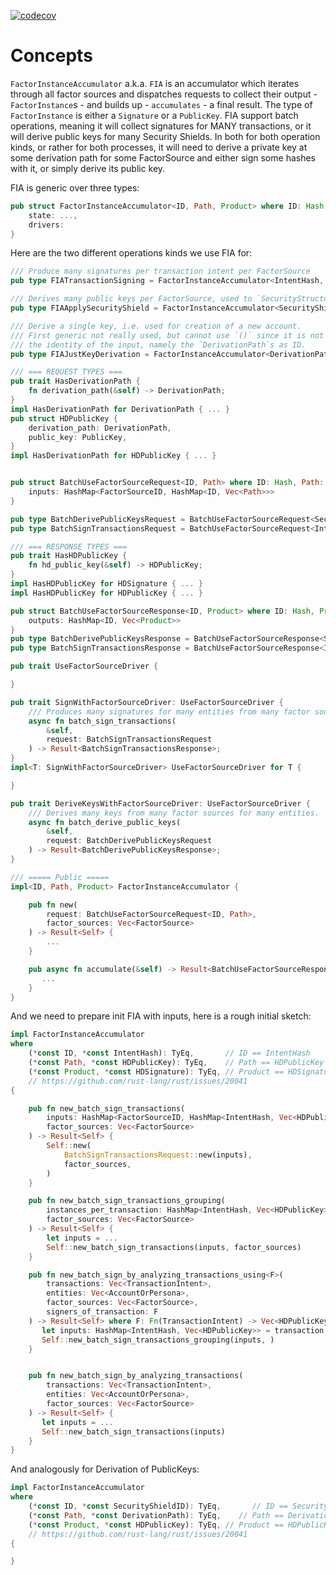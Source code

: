 [![codecov](https://codecov.io/github/Sajjon/one-does-not-simply-sign/branch/main/graph/badge.svg?token=PTFupnAjyZ)](https://codecov.io/github/Sajjon/one-does-not-simply-sign)

# Concepts

`FactorInstanceAccumulator` a.k.a. `FIA` is an accumulator which iterates through
all factor sources and dispatches requests to collect their output - `FactorInstance`s -
and builds up - `accumulates` - a final result. The type of `FactorInstance` is
either a `Signature` or a `PublicKey`. FIA support batch operations, meaning it will
collect signatures for MANY transactions, or it will derive public keys for many
Security Shields. In both for both operation kinds, or rather for both processes,
it will need to derive a private key at some derivation path for some FactorSource
and either sign some hashes with it, or simply derive its public key.

FIA is generic over three types:

```rust
pub struct FactorInstanceAccumulator<ID, Path, Product> where ID: Hash, Path: HasDerivationPath, Product: HasHDPublicKey {
    state: ...,
    drivers:
}
```

Here are the two different operations kinds we use FIA for:

```rust
/// Produce many signatures per transaction intent per FactorSource
pub type FIATransactionSigning = FactorInstanceAccumulator<IntentHash, HDPublicKey, HDSignature>;

/// Derives many public keys per FactorSource, used to `SecurityStructureOfFactorSources -> SecurityStructureOfFactorInstances`.
pub type FIAApplySecurityShield = FactorInstanceAccumulator<SecurityShieldID, DerivationPath, HDPublicKey>;

/// Derive a single key, i.e. used for creation of a new account.
/// First generic not really used, but cannot use `()` since it is not `Hash`.
/// the identity of the input, namely the `DerivationPath`s as ID.
pub type FIAJustKeyDerivation = FactorInstanceAccumulator<DerivationPath, DerivationPath, HDPublicKey>;
```



```rust
/// === REQUEST TYPES ===
pub trait HasDerivationPath {
    fn derivation_path(&self) -> DerivationPath;
}
impl HasDerivationPath for DerivationPath { ... }
pub struct HDPublicKey {
    derivation_path: DerivationPath,
    public_key: PublicKey,
}
impl HasDerivationPath for HDPublicKey { ... }


pub struct BatchUseFactorSourceRequest<ID, Path> where ID: Hash, Path: HasDerivationPath {
	inputs: HashMap<FactorSourceID, HashMap<ID, Vec<Path>>>
}

pub type BatchDerivePublicKeysRequest = BatchUseFactorSourceRequest<SecurityShieldID, DerivationPath>;
pub type BatchSignTransactionsRequest = BatchUseFactorSourceRequest<IntentHash, HDPublicKey>;

/// === RESPONSE TYPES ===
pub trait HasHDPublicKey {
	fn hd_public_key(&self) -> HDPublicKey;
}
impl HasHDPublicKey for HDSignature { ... }
impl HasHDPublicKey for HDPublicKey { ... }

pub struct BatchUseFactorSourceResponse<ID, Product> where ID: Hash, Product: HasHDPublicKey {
	outputs: HashMap<ID, Vec<Product>>
}
pub type BatchDerivePublicKeysResponse = BatchUseFactorSourceResponse<SecurityShieldID, HDPublicKey>;
pub type BatchSignTransactionsResponse = BatchUseFactorSourceResponse<IntentHash, HDSignature>;

pub trait UseFactorSourceDriver {

}

pub trait SignWithFactorSourceDriver: UseFactorSourceDriver {
	/// Produces many signatures for many entities from many factor sources for many transactions.
	async fn batch_sign_transactions(
		&self,
		request: BatchSignTransactionsRequest
	) -> Result<BatchSignTransactionsResponse>;
}
impl<T: SignWithFactorSourceDriver> UseFactorSourceDriver for T {

}

pub trait DeriveKeysWithFactorSourceDriver: UseFactorSourceDriver {
    /// Derives many keys from many factor sources for many entities.
	async fn batch_derive_public_keys(
		&self,
		request: BatchDerivePublicKeysRequest
	) -> Result<BatchDerivePublicKeysResponse>;
}
```

```rust
/// ===== Public =====
impl<ID, Path, Product> FactorInstanceAccumulator {

    pub fn new(
        request: BatchUseFactorSourceRequest<ID, Path>,
        factor_sources: Vec<FactorSource>
    ) -> Result<Self> {
        ...
    }

    pub async fn accumulate(&self) -> Result<BatchUseFactorSourceResponse<ID, Product>> {
       ...
    }
}
```

And we need to prepare init FIA with inputs, here is a rough initial sketch:

```rust
impl FactorInstanceAccumulator
where
    (*const ID, *const IntentHash): TyEq,       // ID == IntentHash
    (*const Path, *const HDPublicKey): TyEq,    // Path == HDPublicKey
    (*const Product, *const HDSignature): TyEq, // Product == HDSignature
    // https://github.com/rust-lang/rust/issues/20041
{

    pub fn new_batch_sign_transactions(
        inputs: HashMap<FactorSourceID, HashMap<IntentHash, Vec<HDPublicKey>>>,
        factor_sources: Vec<FactorSource>
    ) -> Result<Self> {
        Self::new(
            BatchSignTransactionsRequest::new(inputs),
            factor_sources,
        )
    }

    pub fn new_batch_sign_transactions_grouping(
        instances_per_transaction: HashMap<IntentHash, Vec<HDPublicKey>>,
        factor_sources: Vec<FactorSource>
    ) -> Result<Self> {
        let inputs = ...
        Self::new_batch_sign_transactions(inputs, factor_sources)
    }

    pub fn new_batch_sign_by_analyzing_transactions_using<F>(
        transactions: Vec<TransactionIntent>,
        entities: Vec<AccountOrPersona>,
        factor_sources: Vec<FactorSource>,
        signers_of_transaction: F
    ) -> Result<Self> where F: Fn(TransactionIntent) -> Vec<HDPublicKey> {
       let inputs: HashMap<IntentHash, Vec<HDPublicKey>> = transaction.into_iter().
       Self::new_batch_sign_transactions_grouping(inputs, )
    }


    pub fn new_batch_sign_by_analyzing_transactions(
        transactions: Vec<TransactionIntent>,
        entities: Vec<AccountOrPersona>,
        factor_sources: Vec<FactorSource>
    ) -> Result<Self> {
       let inputs = ...
       Self::new_batch_sign_transactions(inputs)
    }
}
```

And analogously for Derivation of PublicKeys:

```rust
impl FactorInstanceAccumulator
where
    (*const ID, *const SecurityShieldID): TyEq,       // ID == SecurityShieldID
    (*const Path, *const DerivationPath): TyEq,    // Path == DerivationPath
    (*const Product, *const HDPublicKey): TyEq, // Product == HDPublicKey
    // https://github.com/rust-lang/rust/issues/20041
{

}
```
